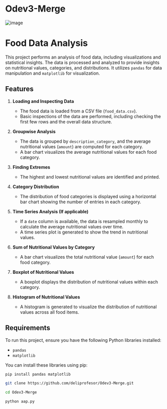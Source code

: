 # Odev3-Merge

![image](https://github.com/user-attachments/assets/5ee472ab-11cf-4745-92fc-174163875d18)

# Food Data Analysis

This project performs an analysis of food data, including visualizations and statistical insights. The data is processed and analyzed to provide insights on nutritional values, categories, and distributions. It utilizes `pandas` for data manipulation and `matplotlib` for visualization.

## Features

1. **Loading and Inspecting Data**
   - The food data is loaded from a CSV file (`food_data.csv`).
   - Basic inspections of the data are performed, including checking the first few rows and the overall data structure.

2. **Groupwise Analysis**
   - The data is grouped by `description_category`, and the average nutritional values (`amount`) are computed for each category.
   - A bar chart visualizes the average nutritional values for each food category.

3. **Finding Extremes**
   - The highest and lowest nutritional values are identified and printed.

4. **Category Distribution**
   - The distribution of food categories is displayed using a horizontal bar chart showing the number of entries in each category.

5. **Time Series Analysis (If applicable)**
   - If a `date` column is available, the data is resampled monthly to calculate the average nutritional values over time.
   - A time series plot is generated to show the trend in nutritional values.

6. **Sum of Nutritional Values by Category**
   - A bar chart visualizes the total nutritional value (`amount`) for each food category.

7. **Boxplot of Nutritional Values**
   - A boxplot displays the distribution of nutritional values within each category.

8. **Histogram of Nutritional Values**
   - A histogram is generated to visualize the distribution of nutritional values across all food items.

## Requirements

To run this project, ensure you have the following Python libraries installed:

- `pandas`
- `matplotlib`

You can install these libraries using pip:

```bash
pip install pandas matplotlib

git clone https://github.com/deliprofesor/Odev3-Merge.git

cd Odev3-Merge

python aap.py


